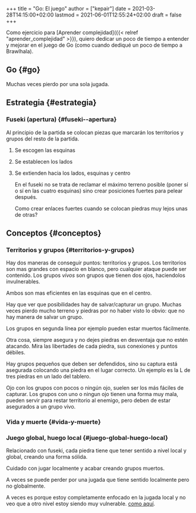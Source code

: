 +++
title = "Go: El juego"
author = ["kepair"]
date = 2021-03-28T14:15:00+02:00
lastmod = 2021-06-01T12:55:24+02:00
draft = false
+++

Como ejercicio para [Aprender complejidad]({{< relref "aprender_complejidad" >}}), quiero dedicar un poco de tiempo a entender y mejorar en el juego de Go (como cuando dediqué un poco de tiempo a Brawlhala).


## Go {#go}

Muchas veces pierdo por una sola jugada.


## Estrategia {#estrategia}


### Fuseki (apertura) {#fuseki--apertura}

Al principio de la partida se colocan piezas que marcarán los territorios y grupos del resto de la partida.

1.  Se escogen las esquinas
2.  Se establecen los lados
3.  Se extienden hacia los lados, esquinas y centro

    En el fuseki no se trata de reclamar el máximo terreno posible (poner sí o sí en las cuatro esquinas) sino crear posiciones fuertes para pelear después.

    Como crear enlaces fuertes cuando se colocan piedras muy lejos unas de otras?


## Conceptos {#conceptos}


### Territorios y grupos {#territorios-y-grupos}

Hay dos maneras de conseguir puntos: territorios y grupos. Los territorios son mas grandes con espacio en blanco, pero cualquier ataque puede ser contenido. Los grupos _vivos_ son grupos que tienen dos ojos, haciendolos invulnerables.

Ambos son mas eficientes en las esquinas que en el centro.

Hay que ver que posibilidades hay de salvar/capturar un grupo.
Muchas veces pierdo mucho terreno y piedras por no haber visto lo obvio: que no hay manera de salvar un grupo.

Los grupos en segunda línea por ejemplo pueden estar muertos fácilmente.

Otra cosa, siempre asegura y no dejes piedras en desventaja que no estén atacando. Mira las libertades de cada piedra, sus conexiones y puntos débiles.

Hay grupos pequeños que deben ser defendidos, sino su captura está asegurada colocando una piedra en el lugar correcto. Un ejemplo es la L de tres piedras en un lado del tablero.

Ojo con los grupos con pocos o ningún ojo, suelen ser los más fáciles de capturar. Los grupos con uno o ningun ojo tienen una forma muy mala, pueden servir para restar territorio al enemigo, pero deben de estar asegurados a un grupo vivo.


### Vida y muerte {#vida-y-muerte}


### Juego global, huego local {#juego-global-huego-local}

Relacionado con fuseki, cada piedra tiene que tener sentido a nivel local y global, creando una forma sólida.

Cuidado con jugar localmente y acabar creando grupos muertos.

A veces se puede perder por una jugada que tiene sentido localmente pero no globalmente.

A veces es porque estoy completamente enfocado en la jugada local y no veo que a otro nivel estoy siendo muy vulnerable. [como aquí](https://online-go.com/game/32749450).